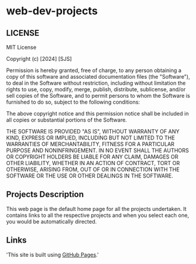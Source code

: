 # web-dev-projects

## LICENSE
MIT License

Copyright (c) [2024] [SJS]

Permission is hereby granted, free of charge, to any person obtaining a copy
of this software and associated documentation files (the "Software"), to deal
in the Software without restriction, including without limitation the rights
to use, copy, modify, merge, publish, distribute, sublicense, and/or sell
copies of the Software, and to permit persons to whom the Software is
furnished to do so, subject to the following conditions:

The above copyright notice and this permission notice shall be included in all
copies or substantial portions of the Software.

THE SOFTWARE IS PROVIDED "AS IS", WITHOUT WARRANTY OF ANY KIND, EXPRESS OR
IMPLIED, INCLUDING BUT NOT LIMITED TO THE WARRANTIES OF MERCHANTABILITY,
FITNESS FOR A PARTICULAR PURPOSE AND NONINFRINGEMENT. IN NO EVENT SHALL THE
AUTHORS OR COPYRIGHT HOLDERS BE LIABLE FOR ANY CLAIM, DAMAGES OR OTHER
LIABILITY, WHETHER IN AN ACTION OF CONTRACT, TORT OR OTHERWISE, ARISING FROM,
OUT OF OR IN CONNECTION WITH THE SOFTWARE OR THE USE OR OTHER DEALINGS IN THE
SOFTWARE.

## Projects Description
This web page is the default home page for all the projects undertaken. It contains links to all the respective projects and when you select each one, you would be automatically directed.


## Links
'This site is built using [GitHub Pages](https://samueljohnsegun148.github.io/web-dev-projects/).'


